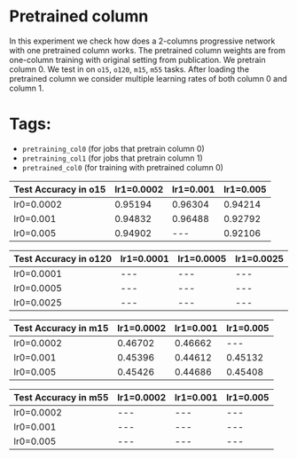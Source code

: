 # Pretrained column

In this experiment we check how does a 2-columns progressive network with one pretrained column works. The pretrained column weights are from one-column training with original setting from publication. We pretrain column 0. We test in on `o15`, `o120`, `m15`, `m55` tasks. After loading the pretrained column we consider multiple learning rates of both column 0 and column 1.

# Tags:

- `pretraining_col0` (for jobs that pretrain column 0)
- `pretraining_col1` (for jobs that pretrain column 1)
- `pretrained_col0` (for training with pretrained column 0)


Test Accuracy in o15 | lr1=0.0002 | lr1=0.001 | lr1=0.005
--- | --- | --- | ---
lr0=0.0002 | 0.95194 | 0.96304 | 0.94214
lr0=0.001 | 0.94832 | 0.96488 | 0.92792
lr0=0.005 | 0.94902 | --- | 0.92106

Test Accuracy in o120 | lr1=0.0001 | lr1=0.0005 | lr1=0.0025
--- | --- | --- | ---
lr0=0.0001 | --- | --- | ---
lr0=0.0005 | --- | --- | ---
lr0=0.0025 | --- | --- | ---

Test Accuracy in m15 | lr1=0.0002 | lr1=0.001 | lr1=0.005
--- | --- | --- | ---
lr0=0.0002 | 0.46702 | 0.46662 | ---
lr0=0.001 | 0.45396 | 0.44612 | 0.45132
lr0=0.005 | 0.45426 | 0.44686 | 0.45408

Test Accuracy in m55 | lr1=0.0002 | lr1=0.001 | lr1=0.005
--- | --- | --- | ---
lr0=0.0002 | --- | --- | ---
lr0=0.001 | --- | --- | ---
lr0=0.005 | --- | --- | ---
